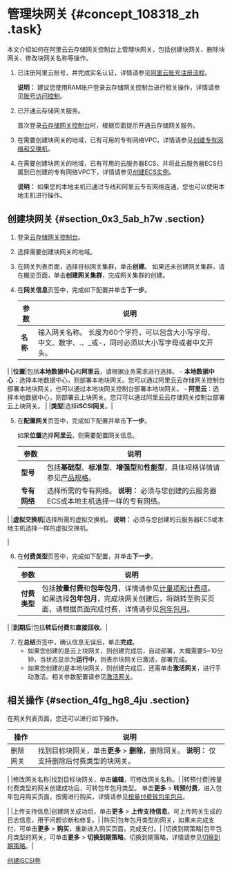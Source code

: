 # 管理块网关 {#concept_108318_zh .task}

本文介绍如何在阿里云云存储网关控制台上管理块网关，包括创建块网关、删除块网关、修改块网关名称等操作。

1.  已注册阿里云账号，并完成实名认证，详情请参见[阿里云账号注册流程](../../../../cn.zh-CN/.md#)。

    **说明：** 建议您使用RAM账户登录云存储网关控制台进行相关操作，详情请参见[账号访问控制](../../../../cn.zh-CN/.md#)。

2.  已开通云存储网关服务。

    首次登录[云存储网关控制台](https://sgwnew.console.aliyun.com/)时，根据页面提示开通云存储网关服务。

3.  在需要创建块网关的地域，已有可用的专有网络VPC，详情请参见[创建专有网络和交换机](创建专有网络和交换机../../SP_22/DNVPC11885991/ZH-CN_TP_2434.dita#concept_isl_ghv_rdb/section_ufw_rhv_rdb)。
4.  在需要创建块网关的地域，已有可用的云服务器ECS，并将此云服务器ECS归属到已创建的专有网络VPC下，详情请参见[创建ECS实例](../../../../cn.zh-CN/个人版快速入门/创建ECS实例.md#)。

    **说明：** 如果您的本地主机已通过专线和阿里云专有网络连通，您也可以使用本地主机进行操作。


## 创建块网关 {#section_0x3_5ab_h7w .section}

1.  登录[云存储网关控制台](https://sgwnew.console.aliyun.com/)。
2.  选择需要创建块网关的地域。
3.  在网关列表页面，选择目标网关集群，单击**创建**。 如果还未创建网关集群，请在概览页面，单击**创建网关集群**，完成网关集群的创建。
4.  在**网关信息**页签中，完成如下配置并单击**下一步**。 

    |参数|说明|
    |--|--|
    |**名称**|输入网关名称。 长度为60个字符，可以包含大小写字母、中文、数字、.、\_或-，同时必须以大小写字母或者中文开头。

 |
    |**位置**|包括**本地数据中心**和**阿里云**，请根据业务需求进行选择。     -   **本地数据中心**：选择本地数据中心，则部署本地块网关。您可以通过阿里云云存储网关控制台部署本地块网关，也可以通过本地块网关控制台部署本地块网关。
    -   **阿里云**：选择本地数据中心，则部署云上块网关。您只可以通过阿里云云存储网关控制台部署云上块网关。
 |
    |**类型**|选择**iSCSI网关**。|

5.  在**配置网关**页签中，完成如下配置并单击**下一步**。 

    如果**位置**选择**阿里云**，则需要配置网关信息。

    |参数|说明|
    |--|--|
    |**型号**|包括**基础型**、**标准型**、**增强型**和**性能型**，具体规格详情请参见[产品规格](cn.zh-CN/产品简介/产品规格.md#)。|
    |**专有网络**|选择所需的专有网络。 **说明：** 必须与您创建的云服务器ECS或本地主机选择一样的专有网络。

 |
    |**虚拟交换机**|选择所需的虚拟交换机。 **说明：** 必须与您创建的云服务器ECS或本地主机选择一样的虚拟交换机。

 |

6.  在**付费类型**页签中，完成如下配置，并单击**下一步**。 

    |参数|说明|
    |--|--|
    |**付费类型**|包括**按量付费**和**包年包月**，详情请参见[计量项和计费项](../../../../cn.zh-CN/计量计费/计量项和计费项.md#)。 如果选择**包年包月**，完成块网关创建后，将跳转至购买页面，请根据页面完成付费，详情请参见[包年包月](../../../../cn.zh-CN/.md#)。

 |
    |**到期后**|包括**转后付费**和**直接回收**。|

7.  在**总结**页签中，确认信息无误后，单击**完成**。 
    -   如果您创建的是云上块网关，则创建完成后，自动部署，大概需要5~10分钟，当状态显示为**运行中**，则表示块网关已激活，部署完成。
    -   如果您创建的是本地块网关，则创建完成后，还需单击**激活网关**，进行手动激活。相关参数配置请参见[激活网关](cn.zh-CN/本地控制台用户指南/部署本地块网关控制台.md#step_lup_tie_4h1)。

## 相关操作 {#section_4fg_hg8_4ju .section}

在网关列表页面，您还可以进行如下操作。

|操作|说明|
|--|--|
|删除网关|找到目标块网关，单击**更多** \> **删除**，删除网关。 **说明：** 仅支持删除后付费类型的块网关。

 |
|修改网关名称|找到目标块网关，单击**编辑**，可修改网关名称。|
|转预付费|按量付费类型的网关创建成功后，可转包年包月类型。 单击**更多** \> **转预付费**，进入包年包月购买页面，按需进行购买，详情请参见[按量付费转包年包月](../../../../cn.zh-CN/计量计费/按量付费转包年包月.md#)。

 |
|上传支持信息|创建网关成功后，单击**更多** \> **上传支持信息**，可上传网关生成的日志信息，用于问题诊断和修复。|
|购买|包年包月类型的网关，如果未完成支付，可单击**更多** \> **购买**，重新进入购买页面，完成支付。|
|切换到期策略|包年包月类型的网关，可单击**更多** \> **切换到期策略**，切换到期策略，详情请参见[切换到期策略](../../../../cn.zh-CN/计量计费/包年包月/切换到期策略.md#)。|

[创建iSCSI卷](cn.zh-CN/云控制台用户指南/块网关/管理iSCSI卷.md#section_oac_lbk_wdg)

